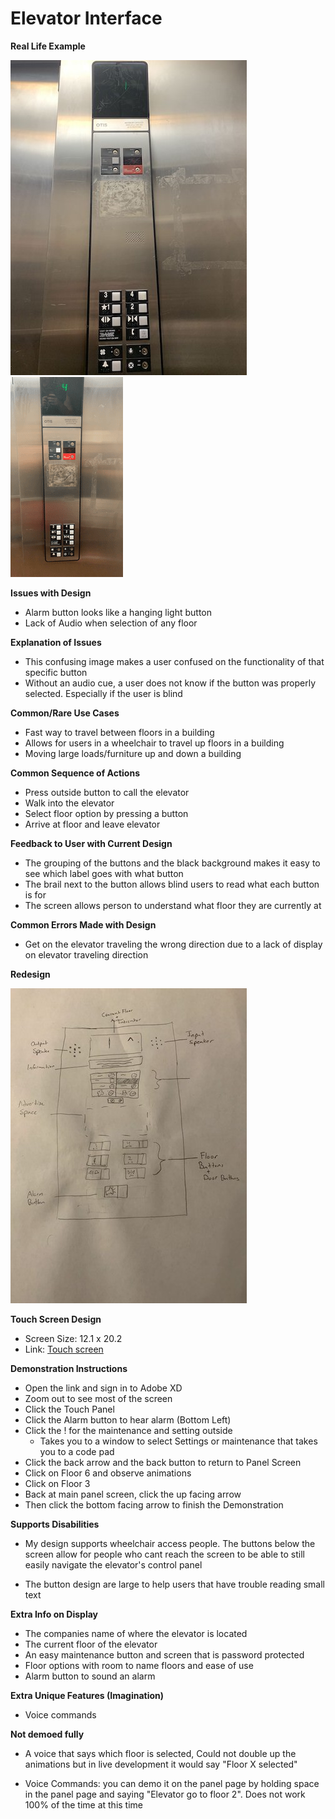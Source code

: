 # Elevator Interface

**Real Life Example**

![](IMG_8745.jpg)
![](WorkingElevator.gif)

**Issues with Design**

- Alarm button looks like a hanging light button
- Lack of Audio when selection of any floor

**Explanation of Issues**

- This confusing image makes a user confused on the functionality of that specific button
- Without an audio cue, a user does not know if the button was properly selected. Especially if the user is blind

**Common/Rare Use Cases**

- Fast way to travel between floors in a building
- Allows for users in a wheelchair to travel up floors in a building
- Moving large loads/furniture up and down a building

**Common Sequence of Actions**

- Press outside button to call the elevator
- Walk into the elevator
- Select floor option by pressing a button
- Arrive at floor and leave elevator

**Feedback to User with Current Design**

- The grouping of the buttons and the black background makes it easy to see which label goes with what button
- The brail next to the button allows blind users to read what each button is for
- The screen allows person to understand what floor they are currently at

**Common Errors Made with Design**

- Get on the elevator traveling the wrong direction due to a lack of display on elevator traveling direction

**Redesign**

![](IMG_8775.jpg)

**Touch Screen Design**

- Screen Size: 12.1 x 20.2
- Link: [Touch screen](https://xd.adobe.com/view/b496f54a-1251-4e52-6b76-6faffe756ed4-c2a7/)

**Demonstration Instructions**

- Open the link and sign in to Adobe XD
- Zoom out to see most of the screen
- Click the Touch Panel
- Click the Alarm button to hear alarm (Bottom Left)
- Click the ! for the maintenance and setting outside
  - Takes you to a window to select Settings or maintenance that takes you to a code pad
- Click the back arrow and the back button to return to Panel Screen
- Click on Floor 6 and observe animations
- Click on Floor 3
- Back at main panel screen, click the up facing arrow
- Then click the bottom facing arrow to finish the Demonstration

**Supports Disabilities**

- My design supports wheelchair access people. The buttons below the screen allow for people who cant reach the screen to be able to still easily navigate the elevator's control panel

- The button design are large to help users that have trouble reading small text

**Extra Info on Display**

- The companies name of where the elevator is located
- The current floor of the elevator
- An easy maintenance button and screen that is password protected
- Floor options with room to name floors and ease of use
- Alarm button to sound an alarm

**Extra Unique Features (Imagination)**

- Voice commands

**Not demoed fully**

- A voice that says which floor is selected, Could not double up the animations but in live development it would say "Floor X selected"

- Voice Commands: you can demo it on the panel page by holding space in the panel page and saying "Elevator go to floor 2". Does not work 100% of the time at this time
